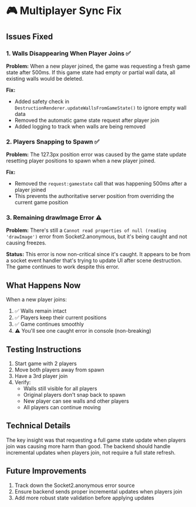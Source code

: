 # 🎮 Multiplayer Sync Fix

## Issues Fixed

### 1. **Walls Disappearing When Player Joins** ✅

**Problem:** When a new player joined, the game was requesting a fresh game state after 500ms. If this game state had empty or partial wall data, all existing walls would be deleted.

**Fix:** 
- Added safety check in `DestructionRenderer.updateWallsFromGameState()` to ignore empty wall data
- Removed the automatic game state request after player join
- Added logging to track when walls are being removed

### 2. **Players Snapping to Spawn** ✅

**Problem:** The 127.3px position error was caused by the game state update resetting player positions to spawn when a new player joined.

**Fix:**
- Removed the `request:gamestate` call that was happening 500ms after a player joined
- This prevents the authoritative server position from overriding the current game position

### 3. **Remaining drawImage Error** ⚠️

**Problem:** There's still a `Cannot read properties of null (reading 'drawImage')` error from Socket2.anonymous, but it's being caught and not causing freezes.

**Status:** This error is now non-critical since it's caught. It appears to be from a socket event handler that's trying to update UI after scene destruction. The game continues to work despite this error.

## What Happens Now

When a new player joins:
1. ✅ Walls remain intact
2. ✅ Players keep their current positions
3. ✅ Game continues smoothly
4. ⚠️ You'll see one caught error in console (non-breaking)

## Testing Instructions

1. Start game with 2 players
2. Move both players away from spawn
3. Have a 3rd player join
4. Verify:
   - Walls still visible for all players
   - Original players don't snap back to spawn
   - New player can see walls and other players
   - All players can continue moving

## Technical Details

The key insight was that requesting a full game state update when players join was causing more harm than good. The backend should handle incremental updates when players join, not require a full state refresh.

## Future Improvements

1. Track down the Socket2.anonymous error source
2. Ensure backend sends proper incremental updates when players join
3. Add more robust state validation before applying updates
